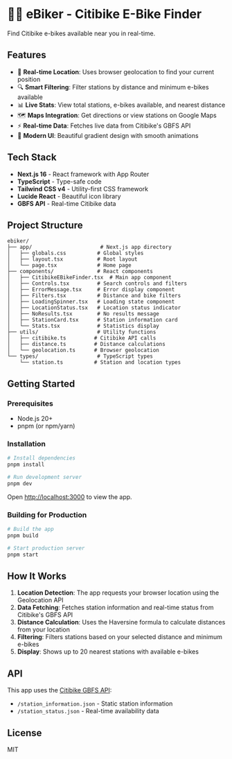 # 🚴‍♂️ eBiker - Citibike E-Bike Finder

Find Citibike e-bikes available near you in real-time.

## Features

- 📍 **Real-time Location**: Uses browser geolocation to find your current position
- 🔍 **Smart Filtering**: Filter stations by distance and minimum e-bikes available
- 📊 **Live Stats**: View total stations, e-bikes available, and nearest distance
- 🗺️ **Maps Integration**: Get directions or view stations on Google Maps
- ⚡ **Real-time Data**: Fetches live data from Citibike's GBFS API
- 🎨 **Modern UI**: Beautiful gradient design with smooth animations

## Tech Stack

- **Next.js 16** - React framework with App Router
- **TypeScript** - Type-safe code
- **Tailwind CSS v4** - Utility-first CSS framework
- **Lucide React** - Beautiful icon library
- **GBFS API** - Real-time Citibike data

## Project Structure

```
ebiker/
├── app/                      # Next.js app directory
│   ├── globals.css          # Global styles
│   ├── layout.tsx           # Root layout
│   └── page.tsx             # Home page
├── components/              # React components
│   ├── CitibikeEBikeFinder.tsx  # Main app component
│   ├── Controls.tsx         # Search controls and filters
│   ├── ErrorMessage.tsx     # Error display component
│   ├── Filters.tsx          # Distance and bike filters
│   ├── LoadingSpinner.tsx   # Loading state component
│   ├── LocationStatus.tsx   # Location status indicator
│   ├── NoResults.tsx        # No results message
│   ├── StationCard.tsx      # Station information card
│   └── Stats.tsx            # Statistics display
├── utils/                   # Utility functions
│   ├── citibike.ts         # Citibike API calls
│   ├── distance.ts         # Distance calculations
│   └── geolocation.ts      # Browser geolocation
└── types/                   # TypeScript types
    └── station.ts          # Station and location types
```

## Getting Started

### Prerequisites

- Node.js 20+
- pnpm (or npm/yarn)

### Installation

```bash
# Install dependencies
pnpm install

# Run development server
pnpm dev
```

Open [http://localhost:3000](http://localhost:3000) to view the app.

### Building for Production

```bash
# Build the app
pnpm build

# Start production server
pnpm start
```

## How It Works

1. **Location Detection**: The app requests your browser location using the Geolocation API
2. **Data Fetching**: Fetches station information and real-time status from Citibike's GBFS API
3. **Distance Calculation**: Uses the Haversine formula to calculate distances from your location
4. **Filtering**: Filters stations based on your selected distance and minimum e-bikes
5. **Display**: Shows up to 20 nearest stations with available e-bikes

## API

This app uses the [Citibike GBFS API](https://gbfs.lyft.com/gbfs/2.3/bkn/en/):

- `/station_information.json` - Static station information
- `/station_status.json` - Real-time availability data

## License

MIT
